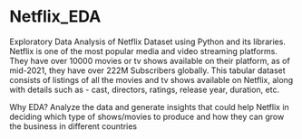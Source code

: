 # Netflix_EDA
Exploratory Data Analysis of Netflix Dataset using Python and its libraries.
Netflix is one of the most popular media and video streaming platforms. They have over 10000 movies or tv shows available on their platform, as of mid-2021, they have over 222M Subscribers globally. This tabular dataset consists of listings of all the movies and tv shows available on Netflix, along with details such as - cast, directors, ratings, release year, duration, etc.

Why EDA?
Analyze the data and generate insights that could help Netflix in deciding which type of shows/movies to produce and how they can grow the business in different countries
